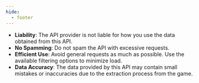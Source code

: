 ```yaml
---
hide:
  - footer
---
```

- **Liability**: The API provider is not liable for how you use the data obtained from this API.
- **No Spamming**: Do not spam the API with excessive requests.
- **Efficient Use**: Avoid general requests as much as possible. Use the available filtering options to minimize load.
- **Data Accuracy**: The data provided by this API may contain small mistakes or inaccuracies due to the extraction process from the game.
